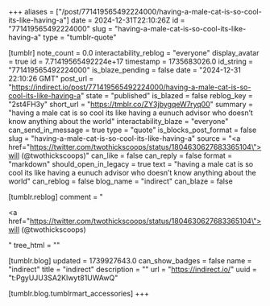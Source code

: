 +++
aliases = ["/post/771419565492224000/having-a-male-cat-is-so-cool-its-like-having-a"]
date = 2024-12-31T22:10:26Z
id = "771419565492224000"
slug = "having-a-male-cat-is-so-cool-its-like-having-a"
type = "tumblr-quote"

[tumblr]
note_count = 0.0
interactability_reblog = "everyone"
display_avatar = true
id = 7.71419565492224e+17
timestamp = 1735683026.0
id_string = "771419565492224000"
is_blaze_pending = false
date = "2024-12-31 22:10:26 GMT"
post_url = "https://indirect.io/post/771419565492224000/having-a-male-cat-is-so-cool-its-like-having-a"
state = "published"
is_blazed = false
reblog_key = "2st4FH3y"
short_url = "https://tmblr.co/ZY3jbygqeW7ryq00"
summary = "having a male cat is so cool its like having a eunuch advisor who doesn’t know anything about the world"
interactability_blaze = "everyone"
can_send_in_message = true
type = "quote"
is_blocks_post_format = false
slug = "having-a-male-cat-is-so-cool-its-like-having-a"
source = "<a href=\"https://twitter.com/twothickscoops/status/1804630627683365104\">will (@twothickscoops)</a>"
can_like = false
can_reply = false
format = "markdown"
should_open_in_legacy = true
text = "having a male cat is so cool its like having a eunuch advisor who doesn’t know anything about the world"
can_reblog = false
blog_name = "indirect"
can_blaze = false

[tumblr.reblog]
comment = "<p><a href=\"https://twitter.com/twothickscoops/status/1804630627683365104\">will (@twothickscoops)</a></p>"
tree_html = ""

[tumblr.blog]
updated = 1739927643.0
can_show_badges = false
name = "indirect"
title = "indirect"
description = ""
url = "https://indirect.io/"
uuid = "t:PgyUJU3SA2Klwyt81UWAwQ"

[tumblr.blog.tumblrmart_accessories]
+++
